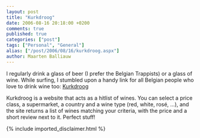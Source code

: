 ```yaml
---
layout: post
title: "Kurkdroog"
date: 2006-08-16 20:18:00 +0200
comments: true
published: true
categories: ["post"]
tags: ["Personal", "General"]
alias: ["/post/2006/08/16/kurkdroog.aspx"]
author: Maarten Balliauw
---
```

<p>I regularly drink a glass of beer (I prefer the Belgian Trappists) or a glass of wine. While surfing, I stumbled upon a handy link for all Belgian people who love to drink wine too: <a href="http://www.kurkdroog.be/" mce_href="http://www.kurkdroog.be/">Kurkdroog</a> </p><p>Kurkdroog is a website that acts as a hitlist of wines. You can select a price class, a supermarket, a country and a wine type (red, white, rosé, ...), and the site returns a list of wines matching your criteria, with the price and a short review next to it. Perfect stuff!</p>
{% include imported_disclaimer.html %}
